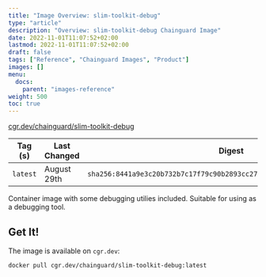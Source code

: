 ```yaml
---
title: "Image Overview: slim-toolkit-debug"
type: "article"
description: "Overview: slim-toolkit-debug Chainguard Image"
date: 2022-11-01T11:07:52+02:00
lastmod: 2022-11-01T11:07:52+02:00
draft: false
tags: ["Reference", "Chainguard Images", "Product"]
images: []
menu:
  docs:
    parent: "images-reference"
weight: 500
toc: true
---
```


[cgr.dev/chainguard/slim-toolkit-debug](https://github.com/chainguard-images/images/tree/main/images/slim-toolkit-debug)

| Tag (s)   | Last Changed | Digest                                                                    |
|-----------|--------------|---------------------------------------------------------------------------|
|  `latest` | August 29th  | `sha256:8441a9e3c20b732b7c17f79c90b2893cc27053aa382dbdee726f91e57d35f145` |



Container image with some debugging utilies included. Suitable for using as a debugging tool.

## Get It!

The image is available on `cgr.dev`:

```
docker pull cgr.dev/chainguard/slim-toolkit-debug:latest
```

